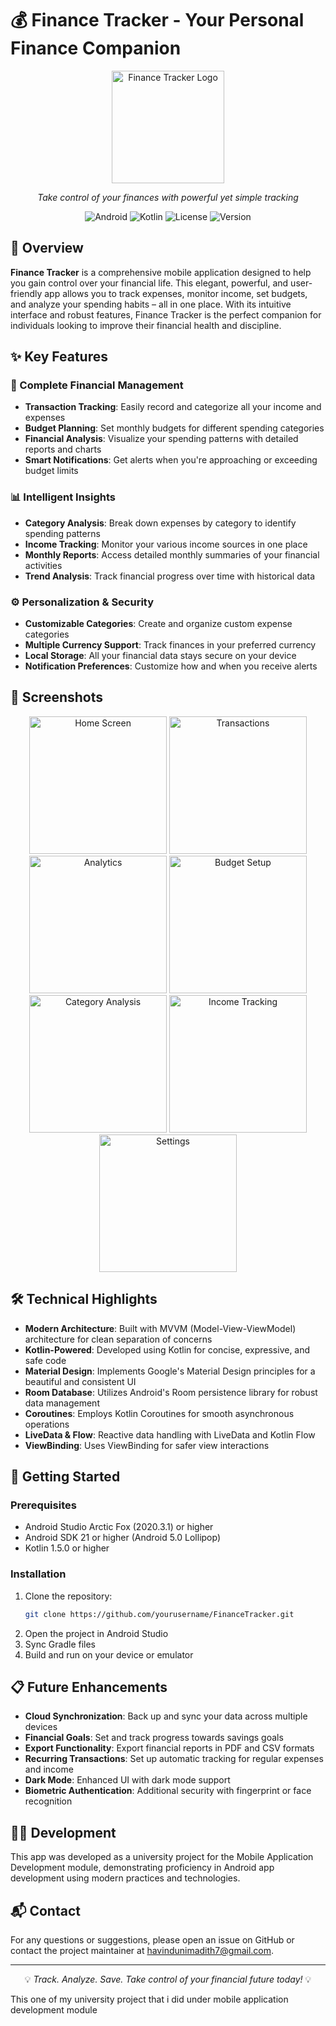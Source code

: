 # 💰 Finance Tracker - Your Personal Finance Companion

<div align="center">
  <img src="app/src/main/res/drawable/ic_finance_logo.png" alt="Finance Tracker Logo" width="180"/>
  <p><em>Take control of your finances with powerful yet simple tracking</em></p>
  
  ![Android](https://img.shields.io/badge/Platform-Android-3DDC84?logo=android)
  ![Kotlin](https://img.shields.io/badge/Language-Kotlin-0095D5?logo=kotlin)
  ![License](https://img.shields.io/badge/License-MIT-blue.svg)
  ![Version](https://img.shields.io/badge/Version-1.0.0-brightgreen.svg)
</div>

## 📱 Overview

**Finance Tracker** is a comprehensive mobile application designed to help you gain control over your financial life. This elegant, powerful, and user-friendly app allows you to track expenses, monitor income, set budgets, and analyze your spending habits – all in one place. With its intuitive interface and robust features, Finance Tracker is the perfect companion for individuals looking to improve their financial health and discipline.

## ✨ Key Features

### 💸 Complete Financial Management
- **Transaction Tracking**: Easily record and categorize all your income and expenses
- **Budget Planning**: Set monthly budgets for different spending categories
- **Financial Analysis**: Visualize your spending patterns with detailed reports and charts
- **Smart Notifications**: Get alerts when you're approaching or exceeding budget limits

### 📊 Intelligent Insights
- **Category Analysis**: Break down expenses by category to identify spending patterns
- **Income Tracking**: Monitor your various income sources in one place
- **Monthly Reports**: Access detailed monthly summaries of your financial activities
- **Trend Analysis**: Track financial progress over time with historical data

### ⚙️ Personalization & Security
- **Customizable Categories**: Create and organize custom expense categories
- **Multiple Currency Support**: Track finances in your preferred currency
- **Local Storage**: All your financial data stays secure on your device
- **Notification Preferences**: Customize how and when you receive alerts

## 📸 Screenshots

<div align="center">
  <img src="https://github.com/user-attachments/assets/537bcd9d-3395-4e57-bbb2-24439928ffe5" width="220" alt="Home Screen"/>
  <img src="https://github.com/user-attachments/assets/ff4bd7a7-dbf4-4885-ae22-c49930773b7c" width="220" alt="Transactions"/>
  <img src="https://github.com/user-attachments/assets/272e62b0-d4c1-4f4c-9ba7-590fd335ee6f" width="220" alt="Analytics"/>
  <img src="https://github.com/user-attachments/assets/638c0ef5-3c6d-41f6-bd5c-ff226b638da1" width="220" alt="Budget Setup"/>
</div>

<div align="center">
  <img src="https://github.com/user-attachments/assets/ea9a23e5-c94e-4a4c-8709-e5bd0d6db13e" width="220" alt="Category Analysis"/>
  <img src="https://github.com/user-attachments/assets/8703f3b6-3010-455f-b389-0de66d9a7033" width="220" alt="Income Tracking"/>
  <img src="https://github.com/user-attachments/assets/c7d10631-c08f-4ed0-8737-50827f4aac15" width="220" alt="Settings"/>
</div>

## 🛠️ Technical Highlights

- **Modern Architecture**: Built with MVVM (Model-View-ViewModel) architecture for clean separation of concerns
- **Kotlin-Powered**: Developed using Kotlin for concise, expressive, and safe code
- **Material Design**: Implements Google's Material Design principles for a beautiful and consistent UI
- **Room Database**: Utilizes Android's Room persistence library for robust data management
- **Coroutines**: Employs Kotlin Coroutines for smooth asynchronous operations
- **LiveData & Flow**: Reactive data handling with LiveData and Kotlin Flow
- **ViewBinding**: Uses ViewBinding for safer view interactions

## 🚀 Getting Started

### Prerequisites
- Android Studio Arctic Fox (2020.3.1) or higher
- Android SDK 21 or higher (Android 5.0 Lollipop)
- Kotlin 1.5.0 or higher

### Installation
1. Clone the repository:
   ```bash
   git clone https://github.com/yourusername/FinanceTracker.git
   ```
2. Open the project in Android Studio
3. Sync Gradle files
4. Build and run on your device or emulator

## 📋 Future Enhancements

- **Cloud Synchronization**: Back up and sync your data across multiple devices
- **Financial Goals**: Set and track progress towards savings goals
- **Export Functionality**: Export financial reports in PDF and CSV formats
- **Recurring Transactions**: Set up automatic tracking for regular expenses and income
- **Dark Mode**: Enhanced UI with dark mode support
- **Biometric Authentication**: Additional security with fingerprint or face recognition

## 👨‍💻 Development

This app was developed as a university project for the Mobile Application Development module, demonstrating proficiency in Android app development using modern practices and technologies.


## 📬 Contact

For any questions or suggestions, please open an issue on GitHub or contact the project maintainer at [havindunimadith7@gmail.com](mailto:havindunimadith7@gmail.com).

---

<div align="center">
  <p>💡 <em>Track. Analyze. Save. Take control of your financial future today!</em> 💡</p>
</div>




This one of my university project that i did under mobile application development module 
